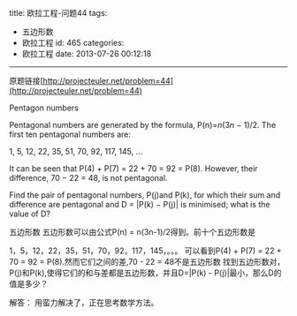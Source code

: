 title: 欧拉工程-问题44
tags:
  - 五边形数
  - 欧拉工程
id: 465
categories:
  - 欧拉工程
date: 2013-07-26 00:12:18
---

原题链接[http://projecteuler.net/problem=44](http://projecteuler.net/problem=44)


Pentagon numbers

Pentagonal numbers are generated by the formula, P(n)=<var>n</var>(3<var>n</var> − 1)/2. The first ten pentagonal numbers are:

1, 5, 12, 22, 35, 51, 70, 92, 117, 145, ...

It can be seen that P(4) + P(7) = 22 + 70 = 92 = P(8). However, their difference, 70 − 22 = 48, is not pentagonal.

Find the pair of pentagonal numbers, P(j)and P(k), for which their sum and difference are pentagonal and D = |P(k) − P(j)| is minimised; what is the value of D?

五边形数
五边形数可以由公式P(n) = n(3n-1)/2得到。前十个五边形数是

1，5，12，22，35，51，70，92，117，145，。。。
可以看到P(4) + P(7) = 22 + 70 = 92 = P(8).然而它们之间的差,70 - 22 = 48不是五边形数
找到五边形数对，P(j)和P(k),使得它们的和与差都是五边形数，并且D=|P(k) - P(j)|最小，那么D的值是多少？

解答：
用蛮力解决了，正在思考数学方法。

